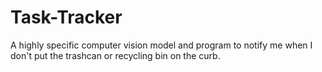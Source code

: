 # Task-Tracker
A highly specific computer vision model and program to notify me when I don't put the trashcan or recycling bin on the curb. 

